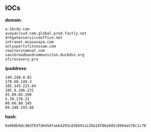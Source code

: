 
## IOCs

__domain__:

```text
a-1bcdn.com
avayacloud.com.global.prod.fastly.net
drkgatevservicceoffice.net
intranet.mcasavaya.com
onlysportsfitnessam.com
reactervnamnat.com
sanibroadbandcommunicton.duckdns.org
xfirecovery.pro
```
__ipaddress__:

```text
149.248.0.82
179.60.149.3
185.143.223.64
185.8.106.231
45.89.65.198
5.34.178.21
80.66.88.145
89.248.193.66
```
__hash__:

```text
6e068b9dcd8df03fd6456faeb4293c036b91a130a18f86a945c8964a576c1c70
```